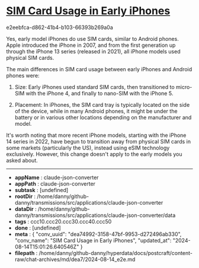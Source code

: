 # [SIM Card Usage in Early iPhones](https://claude.ai/chat/dea74992-3158-47bf-9953-d272496ab330)

e2eebfca-d862-41b4-b103-66393b269a0a

 Yes, early model iPhones do use SIM cards, similar to Android phones. Apple introduced the iPhone in 2007, and from the first generation up through the iPhone 13 series (released in 2021), all iPhone models used physical SIM cards.

The main differences in SIM card usage between early iPhones and Android phones were:

1. Size: Early iPhones used standard SIM cards, then transitioned to micro-SIM with the iPhone 4, and finally to nano-SIM with the iPhone 5.

2. Placement: In iPhones, the SIM card tray is typically located on the side of the device, while in many Android phones, it might be under the battery or in various other locations depending on the manufacturer and model.

It's worth noting that more recent iPhone models, starting with the iPhone 14 series in 2022, have begun to transition away from physical SIM cards in some markets (particularly the US), instead using eSIM technology exclusively. However, this change doesn't apply to the early models you asked about.

---

* **appName** : claude-json-converter
* **appPath** : claude-json-converter
* **subtask** : [undefined]
* **rootDir** : /home/danny/github-danny/transmissions/src/applications/claude-json-converter
* **dataDir** : /home/danny/github-danny/transmissions/src/applications/claude-json-converter/data
* **tags** : ccc10.ccc20.ccc30.ccc40.ccc50
* **done** : [undefined]
* **meta** : {
  "conv_uuid": "dea74992-3158-47bf-9953-d272496ab330",
  "conv_name": "SIM Card Usage in Early iPhones",
  "updated_at": "2024-08-14T15:01:26.640546Z"
}
* **filepath** : /home/danny/github-danny/hyperdata/docs/postcraft/content-raw/chat-archives/md/dea7/2024-08-14_e2e.md